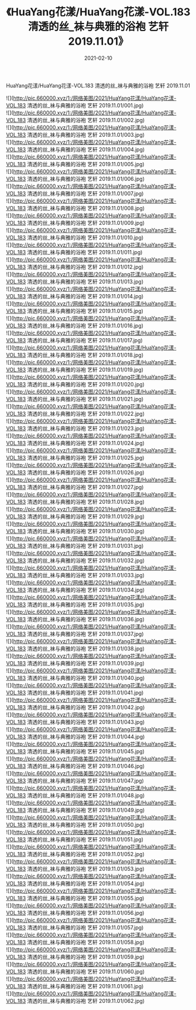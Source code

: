 ﻿---
layout: post
title:  《HuaYang花漾/HuaYang花漾-VOL.183 清透的丝_袜与典雅的浴袍 艺轩 2019.11.01》
date:   2021-02-10
img: http://pic.660000.xyz/1:/网络美图/2021/HuaYang花漾/HuaYang花漾-VOL.183 清透的丝_袜与典雅的浴袍 艺轩 2019.11.01/000.jpg
categories: [美女, 清纯, 唯美]
---

HuaYang花漾/HuaYang花漾-VOL.183 清透的丝_袜与典雅的浴袍 艺轩 2019.11.01

 ![](http://pic.660000.xyz/1:/网络美图/2021/HuaYang花漾/HuaYang花漾-VOL.183 清透的丝_袜与典雅的浴袍 艺轩 2019.11.01/001.jpg) <br>![](http://pic.660000.xyz/1:/网络美图/2021/HuaYang花漾/HuaYang花漾-VOL.183 清透的丝_袜与典雅的浴袍 艺轩 2019.11.01/002.jpg) <br>![](http://pic.660000.xyz/1:/网络美图/2021/HuaYang花漾/HuaYang花漾-VOL.183 清透的丝_袜与典雅的浴袍 艺轩 2019.11.01/003.jpg) <br>![](http://pic.660000.xyz/1:/网络美图/2021/HuaYang花漾/HuaYang花漾-VOL.183 清透的丝_袜与典雅的浴袍 艺轩 2019.11.01/004.jpg) <br>![](http://pic.660000.xyz/1:/网络美图/2021/HuaYang花漾/HuaYang花漾-VOL.183 清透的丝_袜与典雅的浴袍 艺轩 2019.11.01/005.jpg) <br>![](http://pic.660000.xyz/1:/网络美图/2021/HuaYang花漾/HuaYang花漾-VOL.183 清透的丝_袜与典雅的浴袍 艺轩 2019.11.01/006.jpg) <br>![](http://pic.660000.xyz/1:/网络美图/2021/HuaYang花漾/HuaYang花漾-VOL.183 清透的丝_袜与典雅的浴袍 艺轩 2019.11.01/007.jpg) <br>![](http://pic.660000.xyz/1:/网络美图/2021/HuaYang花漾/HuaYang花漾-VOL.183 清透的丝_袜与典雅的浴袍 艺轩 2019.11.01/008.jpg) <br>![](http://pic.660000.xyz/1:/网络美图/2021/HuaYang花漾/HuaYang花漾-VOL.183 清透的丝_袜与典雅的浴袍 艺轩 2019.11.01/009.jpg) <br>![](http://pic.660000.xyz/1:/网络美图/2021/HuaYang花漾/HuaYang花漾-VOL.183 清透的丝_袜与典雅的浴袍 艺轩 2019.11.01/010.jpg) <br>![](http://pic.660000.xyz/1:/网络美图/2021/HuaYang花漾/HuaYang花漾-VOL.183 清透的丝_袜与典雅的浴袍 艺轩 2019.11.01/011.jpg) <br>![](http://pic.660000.xyz/1:/网络美图/2021/HuaYang花漾/HuaYang花漾-VOL.183 清透的丝_袜与典雅的浴袍 艺轩 2019.11.01/012.jpg) <br>![](http://pic.660000.xyz/1:/网络美图/2021/HuaYang花漾/HuaYang花漾-VOL.183 清透的丝_袜与典雅的浴袍 艺轩 2019.11.01/013.jpg) <br>![](http://pic.660000.xyz/1:/网络美图/2021/HuaYang花漾/HuaYang花漾-VOL.183 清透的丝_袜与典雅的浴袍 艺轩 2019.11.01/014.jpg) <br>![](http://pic.660000.xyz/1:/网络美图/2021/HuaYang花漾/HuaYang花漾-VOL.183 清透的丝_袜与典雅的浴袍 艺轩 2019.11.01/015.jpg) <br>![](http://pic.660000.xyz/1:/网络美图/2021/HuaYang花漾/HuaYang花漾-VOL.183 清透的丝_袜与典雅的浴袍 艺轩 2019.11.01/016.jpg) <br>![](http://pic.660000.xyz/1:/网络美图/2021/HuaYang花漾/HuaYang花漾-VOL.183 清透的丝_袜与典雅的浴袍 艺轩 2019.11.01/017.jpg) <br>![](http://pic.660000.xyz/1:/网络美图/2021/HuaYang花漾/HuaYang花漾-VOL.183 清透的丝_袜与典雅的浴袍 艺轩 2019.11.01/018.jpg) <br>![](http://pic.660000.xyz/1:/网络美图/2021/HuaYang花漾/HuaYang花漾-VOL.183 清透的丝_袜与典雅的浴袍 艺轩 2019.11.01/019.jpg) <br>![](http://pic.660000.xyz/1:/网络美图/2021/HuaYang花漾/HuaYang花漾-VOL.183 清透的丝_袜与典雅的浴袍 艺轩 2019.11.01/020.jpg) <br>![](http://pic.660000.xyz/1:/网络美图/2021/HuaYang花漾/HuaYang花漾-VOL.183 清透的丝_袜与典雅的浴袍 艺轩 2019.11.01/021.jpg) <br>![](http://pic.660000.xyz/1:/网络美图/2021/HuaYang花漾/HuaYang花漾-VOL.183 清透的丝_袜与典雅的浴袍 艺轩 2019.11.01/022.jpg) <br>![](http://pic.660000.xyz/1:/网络美图/2021/HuaYang花漾/HuaYang花漾-VOL.183 清透的丝_袜与典雅的浴袍 艺轩 2019.11.01/023.jpg) <br>![](http://pic.660000.xyz/1:/网络美图/2021/HuaYang花漾/HuaYang花漾-VOL.183 清透的丝_袜与典雅的浴袍 艺轩 2019.11.01/024.jpg) <br>![](http://pic.660000.xyz/1:/网络美图/2021/HuaYang花漾/HuaYang花漾-VOL.183 清透的丝_袜与典雅的浴袍 艺轩 2019.11.01/025.jpg) <br>![](http://pic.660000.xyz/1:/网络美图/2021/HuaYang花漾/HuaYang花漾-VOL.183 清透的丝_袜与典雅的浴袍 艺轩 2019.11.01/026.jpg) <br>![](http://pic.660000.xyz/1:/网络美图/2021/HuaYang花漾/HuaYang花漾-VOL.183 清透的丝_袜与典雅的浴袍 艺轩 2019.11.01/027.jpg) <br>![](http://pic.660000.xyz/1:/网络美图/2021/HuaYang花漾/HuaYang花漾-VOL.183 清透的丝_袜与典雅的浴袍 艺轩 2019.11.01/028.jpg) <br>![](http://pic.660000.xyz/1:/网络美图/2021/HuaYang花漾/HuaYang花漾-VOL.183 清透的丝_袜与典雅的浴袍 艺轩 2019.11.01/029.jpg) <br>![](http://pic.660000.xyz/1:/网络美图/2021/HuaYang花漾/HuaYang花漾-VOL.183 清透的丝_袜与典雅的浴袍 艺轩 2019.11.01/030.jpg) <br>![](http://pic.660000.xyz/1:/网络美图/2021/HuaYang花漾/HuaYang花漾-VOL.183 清透的丝_袜与典雅的浴袍 艺轩 2019.11.01/031.jpg) <br>![](http://pic.660000.xyz/1:/网络美图/2021/HuaYang花漾/HuaYang花漾-VOL.183 清透的丝_袜与典雅的浴袍 艺轩 2019.11.01/032.jpg) <br>![](http://pic.660000.xyz/1:/网络美图/2021/HuaYang花漾/HuaYang花漾-VOL.183 清透的丝_袜与典雅的浴袍 艺轩 2019.11.01/033.jpg) <br>![](http://pic.660000.xyz/1:/网络美图/2021/HuaYang花漾/HuaYang花漾-VOL.183 清透的丝_袜与典雅的浴袍 艺轩 2019.11.01/034.jpg) <br>![](http://pic.660000.xyz/1:/网络美图/2021/HuaYang花漾/HuaYang花漾-VOL.183 清透的丝_袜与典雅的浴袍 艺轩 2019.11.01/035.jpg) <br>![](http://pic.660000.xyz/1:/网络美图/2021/HuaYang花漾/HuaYang花漾-VOL.183 清透的丝_袜与典雅的浴袍 艺轩 2019.11.01/036.jpg) <br>![](http://pic.660000.xyz/1:/网络美图/2021/HuaYang花漾/HuaYang花漾-VOL.183 清透的丝_袜与典雅的浴袍 艺轩 2019.11.01/037.jpg) <br>![](http://pic.660000.xyz/1:/网络美图/2021/HuaYang花漾/HuaYang花漾-VOL.183 清透的丝_袜与典雅的浴袍 艺轩 2019.11.01/038.jpg) <br>![](http://pic.660000.xyz/1:/网络美图/2021/HuaYang花漾/HuaYang花漾-VOL.183 清透的丝_袜与典雅的浴袍 艺轩 2019.11.01/039.jpg) <br>![](http://pic.660000.xyz/1:/网络美图/2021/HuaYang花漾/HuaYang花漾-VOL.183 清透的丝_袜与典雅的浴袍 艺轩 2019.11.01/040.jpg) <br>![](http://pic.660000.xyz/1:/网络美图/2021/HuaYang花漾/HuaYang花漾-VOL.183 清透的丝_袜与典雅的浴袍 艺轩 2019.11.01/041.jpg) <br>![](http://pic.660000.xyz/1:/网络美图/2021/HuaYang花漾/HuaYang花漾-VOL.183 清透的丝_袜与典雅的浴袍 艺轩 2019.11.01/042.jpg) <br>![](http://pic.660000.xyz/1:/网络美图/2021/HuaYang花漾/HuaYang花漾-VOL.183 清透的丝_袜与典雅的浴袍 艺轩 2019.11.01/043.jpg) <br>![](http://pic.660000.xyz/1:/网络美图/2021/HuaYang花漾/HuaYang花漾-VOL.183 清透的丝_袜与典雅的浴袍 艺轩 2019.11.01/044.jpg) <br>![](http://pic.660000.xyz/1:/网络美图/2021/HuaYang花漾/HuaYang花漾-VOL.183 清透的丝_袜与典雅的浴袍 艺轩 2019.11.01/045.jpg) <br>![](http://pic.660000.xyz/1:/网络美图/2021/HuaYang花漾/HuaYang花漾-VOL.183 清透的丝_袜与典雅的浴袍 艺轩 2019.11.01/046.jpg) <br>![](http://pic.660000.xyz/1:/网络美图/2021/HuaYang花漾/HuaYang花漾-VOL.183 清透的丝_袜与典雅的浴袍 艺轩 2019.11.01/047.jpg) <br>![](http://pic.660000.xyz/1:/网络美图/2021/HuaYang花漾/HuaYang花漾-VOL.183 清透的丝_袜与典雅的浴袍 艺轩 2019.11.01/048.jpg) <br>![](http://pic.660000.xyz/1:/网络美图/2021/HuaYang花漾/HuaYang花漾-VOL.183 清透的丝_袜与典雅的浴袍 艺轩 2019.11.01/049.jpg) <br>![](http://pic.660000.xyz/1:/网络美图/2021/HuaYang花漾/HuaYang花漾-VOL.183 清透的丝_袜与典雅的浴袍 艺轩 2019.11.01/050.jpg) <br>![](http://pic.660000.xyz/1:/网络美图/2021/HuaYang花漾/HuaYang花漾-VOL.183 清透的丝_袜与典雅的浴袍 艺轩 2019.11.01/051.jpg) <br>![](http://pic.660000.xyz/1:/网络美图/2021/HuaYang花漾/HuaYang花漾-VOL.183 清透的丝_袜与典雅的浴袍 艺轩 2019.11.01/052.jpg) <br>![](http://pic.660000.xyz/1:/网络美图/2021/HuaYang花漾/HuaYang花漾-VOL.183 清透的丝_袜与典雅的浴袍 艺轩 2019.11.01/053.jpg) <br>![](http://pic.660000.xyz/1:/网络美图/2021/HuaYang花漾/HuaYang花漾-VOL.183 清透的丝_袜与典雅的浴袍 艺轩 2019.11.01/054.jpg) <br>![](http://pic.660000.xyz/1:/网络美图/2021/HuaYang花漾/HuaYang花漾-VOL.183 清透的丝_袜与典雅的浴袍 艺轩 2019.11.01/055.jpg) <br>![](http://pic.660000.xyz/1:/网络美图/2021/HuaYang花漾/HuaYang花漾-VOL.183 清透的丝_袜与典雅的浴袍 艺轩 2019.11.01/056.jpg) <br>![](http://pic.660000.xyz/1:/网络美图/2021/HuaYang花漾/HuaYang花漾-VOL.183 清透的丝_袜与典雅的浴袍 艺轩 2019.11.01/057.jpg) <br>![](http://pic.660000.xyz/1:/网络美图/2021/HuaYang花漾/HuaYang花漾-VOL.183 清透的丝_袜与典雅的浴袍 艺轩 2019.11.01/058.jpg) <br>![](http://pic.660000.xyz/1:/网络美图/2021/HuaYang花漾/HuaYang花漾-VOL.183 清透的丝_袜与典雅的浴袍 艺轩 2019.11.01/059.jpg) <br>![](http://pic.660000.xyz/1:/网络美图/2021/HuaYang花漾/HuaYang花漾-VOL.183 清透的丝_袜与典雅的浴袍 艺轩 2019.11.01/060.jpg) <br>![](http://pic.660000.xyz/1:/网络美图/2021/HuaYang花漾/HuaYang花漾-VOL.183 清透的丝_袜与典雅的浴袍 艺轩 2019.11.01/061.jpg) <br>![](http://pic.660000.xyz/1:/网络美图/2021/HuaYang花漾/HuaYang花漾-VOL.183 清透的丝_袜与典雅的浴袍 艺轩 2019.11.01/062.jpg) <br>